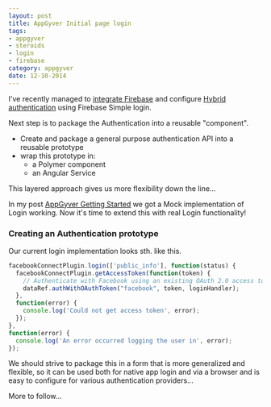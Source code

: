 ```yaml
---
layout: post
title: AppGyver Initial page login
tags:
- appgyver
- steroids
- login
- firebase
category: appgyver
date: 12-10-2014
---
```


I've recently managed to [integrate Firebase](http://infomatrix-blog.herokuapp.com/post/appgyver-and-firebase-2x) and configure  [Hybrid authentication](http://infomatrix-blog.herokuapp.com/post/hybrid-authentication-with-firebase-2x) using Firebase Simple login.

Next step is to package the Authentication into a reusable "component".

- Create and package a general purpose authentication API into a reusable prototype
- wrap this prototype in:
  - a Polymer component
  - an Angular Service

This layered approach gives us more flexibility down the line...

In my post [AppGyver Getting Started](http://infomatrix-blog.herokuapp.com/post/appgyver-getting-started) we got a Mock implementation of Login working. Now it's time to extend this with real Login functionality!

<!--more-->

### Creating an Authentication prototype

Our current login implementation looks sth. like this.  

```js
facebookConnectPlugin.login(['public_info'], function(status) {
  facebookConnectPlugin.getAccessToken(function(token) {
    // Authenticate with Facebook using an existing OAuth 2.0 access token
    dataRef.authWithOAuthToken("facebook", token, loginHandler);
  },
  function(error) {
    console.log('Could not get access token', error);
  });
},
function(error) {
  console.log('An error occurred logging the user in', error);
});
```

We should strive to package this in a form that is more generalized and flexible, so it can be used both for native app login and via a browser and is easy to configure for various authentication providers...

More to follow...
